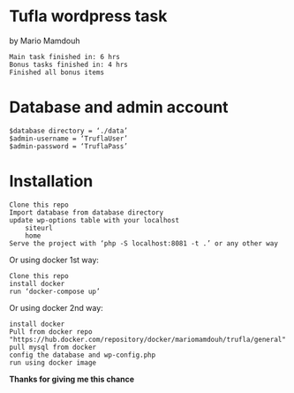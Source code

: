 # Tufla wordpress task

by Mario Mamdouh

    Main task finished in: 6 hrs
    Bonus tasks finished in: 4 hrs
    Finished all bonus items

# Database and admin account

    $database directory = ‘./data’
    $admin-username = ‘TruflaUser’
    $admin-password = ‘TruflaPass’

# Installation

    Clone this repo
    Import database from database directory
    update wp-options table with your localhost
        siteurl
        home
    Serve the project with ‘php -S localhost:8081 -t .’ or any other way

Or using docker 1st way:

    Clone this repo
    install docker
    run ‘docker-compose up’

Or using docker 2nd way:

    install docker
    Pull from docker repo "https://hub.docker.com/repository/docker/mariomamdouh/trufla/general"
    pull mysql from docker
    config the database and wp-config.php
    run using docker image

**Thanks for giving me this chance**
